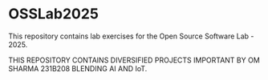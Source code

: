 # OSSLab2025

This repository contains lab exercises for the Open Source Software Lab - 2025.

THIS REPOSITORY CONTAINS DIVERSIFIED PROJECTS IMPORTANT BY OM SHARMA 231B208 BLENDING AI AND IoT.

